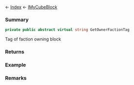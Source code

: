 ← [Index](Api-Index) ← [IMyCubeBlock](VRage.Game.ModAPI.Ingame.IMyCubeBlock)

### Summary

```csharp
private public abstract virtual string GetOwnerFactionTag
```

Tag of faction owning block

### Returns

### Example

### Remarks

